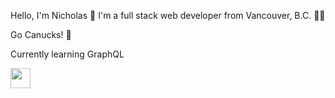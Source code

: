 Hello, I'm Nicholas 👋 I'm a full stack web developer from Vancouver, B.C. 🚵‍♂️ 

Go Canucks! 🏒

Currently learning GraphQL 

<img style="width: 2rem" src="https://upload.wikimedia.org/wikipedia/commons/1/17/GraphQL_Logo.svg" />
